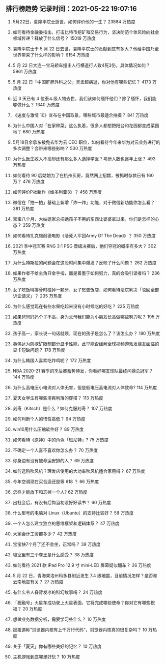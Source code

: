
## 排行榜趋势 记录时间：2021-05-22 19:07:16
  
  1. 5月22日，袁隆平院士逝世，如何评价他的一生？ 23884 万热度
    
  2. 如何看待金融委指出，打击比特币挖矿和交易行为，坚决防范个体风险向社会领域传递？释放了什么信号？ 15019 万热度
    
  3. 袁隆平院士于 5 月 22 日去世，袁隆平院士的贡献到底有多大？他给中国乃至世界带来了什么样的影响？ 6154 万热度
    
  4. 5 月 22 日大连一宝马轿车撞击人行横道行人致4死3伤，具体情况如何？ 5961 万热度
    
  5. 5 月 22 日「中国肝胆外科之父」吴孟超病逝，你对他有哪些记忆？ 4173 万热度
    
  6. 近 3 天已有 4 位泰斗级人物去世，我们该如何缅怀他们？除了缅怀，我们能够做什么？ 1340 万热度
    
  7. 《速度与激情 10》宣布在中国取景，哪些城市最适合拍摄？ 841 万热度
    
  8. 为什么中国人对「在家种菜」这么执着，很多人都想把阳台和花园都变成菜园地？ 680 万热度
    
  9. 5月18日余承东被免去华为云 CEO 职位，如何看待今年来华为对云业务进行的多次调整？会带来哪些影响？ 530 万热度
    
  10. 为什么医生收入不高却还有那么多人选择学医？考研人数也逐年上涨？ 493 万热度
    
  11. 如何看待 90 后姑娘为了在杭州买房，竟然网上招嫖，被抓时存款已有 160 万？ 476 万热度
    
  12. 如何评价P社新作《维多利亚3》？ 458 万热度
    
  13. 微信在「拍一拍」基础上新增「炸一炸」功能，对于微信新功能你怎么看？ 381 万热度
    
  14. 宝宝八个月，大姑姐家总把她孩子不用的东西让婆婆拿过来，你们是怎样的心态？ 359 万热度
    
  15. 如何看待扎克施耐德电影《活死人军团Army Of The Dead》？ 350 万热度
    
  16. 2021 季中冠军赛 RNG 3:1 PSG 晋级决赛后，他们夺冠的概率有多大？ 302 万热度
    
  17. 为什么特斯拉的问题会在这段时间集中爆发？反映了什么问题？ 262 万热度
    
  18. 如果作者不给主角开金手指，而是着墨于如何努力，真的会吸引读者吗？ 236 万热度
    
  19. 女子吃饭啃排骨时磕掉一颗牙，女子怒告饭店，如何看待法院判决「驳回全部诉讼请求」？ 235 万热度
    
  20. 为什么感觉现在有些水果吃起来没有小时候吃的好吃？ 225 万热度
    
  21. 如果爸爸妈妈个子不高，身为父母我们能为小朋友长高做哪些努力呢？ 195 万热度
    
  22. 孩子高一，家长说一句话就烦，现在的孩子是怎么了？该怎么办？ 180 万热度
    
  23. 英伟达为防挖矿限制部分显卡性能，此举能否缓解全球视频游戏发烧友面临的显卡短缺问题？ 178 万热度
    
  24. 为什么韩国人喜欢吃炸鸡呢？ 172 万热度
    
  25. NBA 2020-21 赛季的季后赛蓄势待发，你看好哪支球队最终问鼎总冠军？ 144 万热度
    
  26. 为什么高电压小电流对人体无害，但是低电压高电流对人体致命? 114 万热度
    
  27. 夏天女学生有哪些清爽利落的穿搭？ 113 万热度
    
  28. 刻奇（Kitsch）是什么？如何克服刻奇？ 107 万热度
    
  29. 如何判断个人的悟性高低？ 94 万热度
    
  30. win10用什么压缩软件好？ 89 万热度
    
  31. 如何看待《原神》中的角色「班尼特」? 75 万热度
    
  32. 不确定一个人喜不喜欢你怎么办？ 70 万热度
    
  33. 你身边有没有被命运安排的人？ 69 万热度
    
  34. 如何选购吹风机？理发店使用的大功率吹风机适合家用吗？ 67 万热度
    
  35. 今年空调现在买合适还是等 618 ？ 66 万热度
    
  36. 怎样才能放下和忘掉一个人? 62 万热度
    
  37. 出社会后，有没有后悔当初没好好读书？ 60 万热度
    
  38. 什么型号的电脑对 Linux（Ubuntu）的支持比较好？ 58 万热度
    
  39. 一个人怎么建立独立的思维框架和逻辑体系？ 47 万热度
    
  40. 大家会计工资都多少？ 42 万热度
    
  41. 宝宝快7个月了还不会坐，正常吗？ 39 万热度
    
  42. 寝室里有三个卷王是什么感受？ 38 万热度
    
  43. 如何看待 2021 款 iPad Pro 12.9 寸 mini-LED 屏幕疑似翻车？ 36 万热度
    
  44. 5 月 22 日，青海果洛州玛多县附近发生 7.4 级地震，目前情况怎样？是否和云南地震有关？ 27 万热度
    
  45. 有什么令人脊背发凉的科幻故事吗？ 24 万热度
    
  46. 「祝融号」火星车成功驶上火星表面，它将完成哪些使命？你对它有哪些祝福？ 20 万热度
    
  47. 想做业务数据分析，需要学习些什么？ 10 万热度
    
  48. 据报道称“浏览器内核有上千万行代码”，浏览器内核真的很复杂吗？ 10 万热度
    
  49. 关于「夏天」你有哪些美好的记忆？ 10 万热度
    
  50. 主机游戏到底哪里好玩？ 10 万热度
    